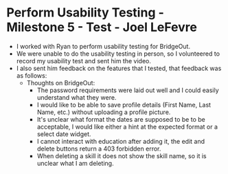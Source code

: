 # Perform Usability Testing - Milestone 5 - Test - Joel LeFevre

* I worked with Ryan to perform usability testing for BridgeOut.
* We were unable to do the usability testing in person, so I volunteered to record my usability test and sent him the video.
* I also sent him feedback on the features that I tested, that feedback was as follows: 
    * Thoughts on BridgeOut:
        * The password requirements were laid out well and I could easily understand what they were.
        * I would like to be able to save profile details (First Name, Last Name, etc.) without uploading a profile picture.
        * It's unclear what format the dates are supposed to be to be acceptable, I would like either a hint at the expected format or a select date widget.
        * I cannot interact with education after adding it, the edit and delete buttons return a 403 forbidden error.
        * When deleting a skill it does not show the skill name, so it is unclear what I am deleting.